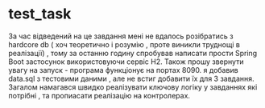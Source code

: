 # test_task
 За час відведений на це завдання мені не вдалось розібратись з hardcore db ( хоч теоретично і розумію , проте виникли труднощі в реалізації)
 , тому за останню годину спробував написати прости Spring Boot застосунок використовуючи сервіс H2.
 Також прошу звернути увагу на запуск - програма функціонує на портах 8090. я добавив data.sql з тестовими даними , але не встиг добавити їх для 3 завдання.
Загалом намагався швидко реалізувати ключову логіку у завданнях які потрібні , та пропиасати реалізацію на контролерах.
